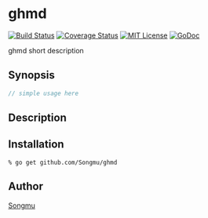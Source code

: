 ghmd
=======

[![Build Status](https://travis-ci.org/Songmu/ghmd.svg?branch=master)][travis]
[![Coverage Status](https://coveralls.io/repos/Songmu/ghmd/badge.svg?branch=master)][coveralls]
[![MIT License](http://img.shields.io/badge/license-MIT-blue.svg?style=flat-square)][license]
[![GoDoc](https://godoc.org/github.com/Songmu/ghmd?status.svg)][godoc]

[travis]: https://travis-ci.org/Songmu/ghmd
[coveralls]: https://coveralls.io/r/Songmu/ghmd?branch=master
[license]: https://github.com/Songmu/ghmd/blob/master/LICENSE
[godoc]: https://godoc.org/github.com/Songmu/ghmd

ghmd short description

## Synopsis

```go
// simple usage here
```

## Description

## Installation

```console
% go get github.com/Songmu/ghmd
```

## Author

[Songmu](https://github.com/Songmu)
